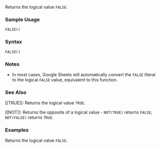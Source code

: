 Returns the logical value `FALSE`.

### Sample Usage

`FALSE()`

### Syntax

`FALSE()`

### Notes

* In most cases, Google Sheets will automatically convert the `FALSE` literal to the logical `FALSE` value, equivalent to this function.

### See Also

[[TRUE]]: Returns the logical value `TRUE`.

[[NOT]]: Returns the opposite of a logical value - `NOT(TRUE)` returns `FALSE`; `NOT(FALSE)` returns `TRUE`.

### Examples

Returns the logical value `FALSE`.